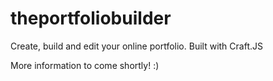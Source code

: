 # theportfoliobuilder
Create, build and edit your online portfolio. Built with Craft.JS

More information to come shortly! :)
